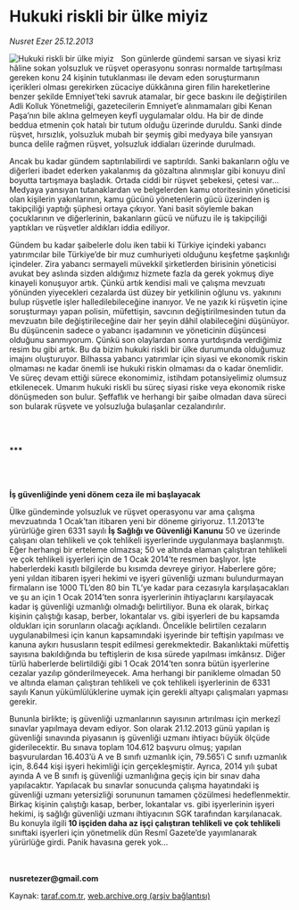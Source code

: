 # Hukuki riskli bir ülke miyiz

*Nusret Ezer 25.12.2013*

<div class="yazi"><img align="left" alt="Hukuki riskli bir ülke miyiz" border="0" src="http://www.taraf.com.tr/fotoraflar/makaleler/hukuki-riskli-bir-ulke-miyiz_4953_orijinal.jpg" style="border-right-width:10px; border-color:#FFFFFF"/><p>Son günlerde gündemi sarsan ve siyasi kriz hâline sokan yolsuzluk ve rüşvet operasyonu sonrası normalde tartışılması gereken konu 24 kişinin tutuklanması ile devam eden soruşturmanın içerikleri olması gerekirken zücaciye dükkânına giren filin hareketlerine benzer şekilde Emniyet’teki savruk atamalar, bir gece baskını ile değiştirilen Adli Kolluk Yönetmeliği, gazetecilerin Emniyet’e alınmamaları gibi Kenan Paşa’nın bile aklına gelmeyen keyfî uygulamalar oldu. Ha bir de dinde beddua etmenin çok hatalı bir tutum olduğu üzerinde duruldu. Sanki dinde rüşvet, hırsızlık, yolsuzluk mubah bir şeymiş gibi medyaya bile yansıyan bunca delile rağmen rüşvet, yolsuzluk iddiaları üzerinde durulmadı. </p>
<p>Ancak bu kadar gündem saptırılabilirdi ve saptırıldı. Sanki bakanların oğlu ve diğerleri ibadet ederken yakalanmış da gözaltına alınmışlar gibi konuyu dinî boyutta tartışmaya başladık. Ortada ciddi bir rüşvet şebekesi, çetesi var... Medyaya yansıyan tutanaklardan ve belgelerden kamu otoritesinin yöneticisi olan kişilerin yakınlarının, kamu gücünü yönetenlerin gücü üzerinden iş takipçiliği yaptığı şüphesi ortaya çıkıyor. Yani basit söylemle bakan çocuklarının ve diğerlerinin, bakanların gücü ve nüfuzu ile iş takipçiliği yaptıkları ve rüşvetler aldıkları iddia ediliyor.</p>
<p>Gündem bu kadar şaibelerle dolu iken tabii ki Türkiye içindeki yabancı yatırımcılar bile Türkiye’de bir muz cumhuriyeti olduğunu keşfetme şaşkınlığı içindeler. Zira yabancı sermayeli müvekkil şirketlerden birisinin yöneticisi avukat bey aslında sizden aldığımız hizmete fazla da gerek yokmuş diye kinayeli konuşuyor artık. Çünkü artık kendisi mali ve çalışma mevzuatı yönünden yiyecekleri cezalarda üst düzey bir yetkilinin oğlunu vs. yakınını bulup rüşvetle işler halledilebileceğine inanıyor. Ve ne yazık ki rüşvetin içine soruşturmayı yapan polisin, müfettişin, savcının değiştirilmesinden tutun da mevzuatın bile değiştirileceğine dair her şeyin dâhil olabileceğini düşünüyor. Bu düşüncenin sadece o yabancı işadamının ve yöneticinin düşüncesi olduğunu sanmıyorum. Çünkü son olaylardan sonra yurtdışında verdiğimiz resim bu gibi artık. Bu da bizim hukuki riskli bir ülke durumunda olduğumuz imajını oluşturuyor. Bilhassa yabancı yatırımlar için siyasi ve ekonomik riskin olmaması ne kadar önemli ise hukuki riskin olmaması da o kadar önemlidir. Ve süreç devam ettiği sürece ekonomimiz, istihdam potansiyelimiz olumsuz etkilenecek. Umarım hukuki riskli bu süreç siyasi riske veya ekonomik riske dönüşmeden son bulur. Şeffaflık ve herhangi bir şaibe olmadan dava süreci son bularak rüşvete ve yolsuzluğa bulaşanlar cezalandırılır. </p>
<p><b> </b></p>
<p><b><br/>***</b></p>
<p><b> </b></p>
<p><b><br/>İş güvenliğinde yeni dönem ceza ile mi başlayacak</b></p>
<p>Ülke gündeminde yolsuzluk ve rüşvet operasyonu var ama çalışma mevzuatında 1 Ocak’tan itibaren yeni bir döneme giriyoruz. 1.1.2013’te yürürlüğe giren 6331 sayılı <b>İş Sağlığı ve Güvenliği Kanunu</b> 50 ve üzerinde çalışanı olan tehlikeli ve çok tehlikeli işyerlerinde uygulanmaya başlanmıştı. Eğer herhangi bir erteleme olmazsa; 50 ve altında elaman çalıştıran tehlikeli ve çok tehlikeli işyerleri için de 1 Ocak 2014’te resmen başlıyor. İşte haberlerdeki kasıtlı bilgilerde bu kısımda devreye giriyor. Haberlere göre; yeni yıldan itibaren işyeri hekimi ve işyeri güvenliği uzmanı bulundurmayan firmaların ise 1000 TL’den 80 bin TL’ye kadar para cezasıyla karşılaşacakları ve şu an için 1 Ocak 2014’ten sonra işyerlerinin ihtiyaçlarını karşılayacak kadar iş güvenliği uzmanlığı olmadığı belirtiliyor. Buna ek olarak, birkaç kişinin çalıştığı kasap, berber, lokantalar vs. gibi işyerleri de bu kapsamda oldukları için sorunların olacağı açıklandı. Öncelikle belirtilen cezaların uygulanabilmesi için kanun kapsamındaki işyerinde bir teftişin yapılması ve kanuna aykırı hususların tespit edilmesi gerekmektedir. Bakanlıktaki müfettiş sayısına bakıldığında bu teftişlerin de kısa sürede yapılması imkânsız. Diğer türlü haberlerde belirtildiği gibi 1 Ocak 2014’ten sonra bütün işyerlerine cezalar yazılıp gönderilmeyecek. Ama herhangi bir panikleme olmadan 50 ve altında elaman çalıştıran tehlikeli ve çok tehlikeli işyerlerinin de 6331 sayılı Kanun yükümlülüklerine uymak için gerekli altyapı çalışmaları yapması gerekir. </p>
<p>Bununla birlikte; iş güvenliği uzmanlarının sayısının artırılması için merkezî sınavlar yapılmaya devam ediyor. Son olarak 21.12.2013 günü yapılan iş güvenliği sınavında piyasanın iş güvenliği uzmanı ihtiyacı büyük ölçüde giderilecektir. Bu sınava toplam 104.612 başvuru olmuş; yapılan başvurulardan 16.403’ü A ve B sınıfı uzmanlık için, 79.565’i C sınıfı uzmanlık için, 8.644 kişi işyeri hekimliği için gerçekleşmiştir. Ayrıca, 2014 yılı şubat ayında A ve B sınıfı iş güvenliği uzmanlığına geçiş için bir sınav daha yapılacaktır. Yapılacak bu sınavlar sonucunda çalışma hayatındaki iş güvenliği uzmanı yetersizliği sorununun tamamen çözülmesi hedeflenmektir. Birkaç kişinin çalıştığı kasap, berber, lokantalar vs. gibi işyerlerinin işyeri hekimi, iş sağlığı güvenliği uzmanı ihtiyacının SGK tarafından karşılanacak. Bu konuyla ilgili<b> 10 işçiden daha az işçi çalıştıran tehlikeli ve çok tehlikeli</b> sınıftaki işyerleri için yönetmelik dün Resmî Gazete’de yayımlanarak yürürlüğe girdi. Panik havasına gerek yok...<br/><br/><br/></p>
<p><b>nusretezer@gmail.com</b></p>
</div>

Kaynak: [taraf.com.tr](http://www.taraf.com.tr/nusret-ezer/makale-hukuki-riskli-bir-ulke-miyiz.htm), [web.archive.org (arşiv bağlantısı)](http://web.archive.org/web/20131226072657/http://www.taraf.com.tr/nusret-ezer/makale-hukuki-riskli-bir-ulke-miyiz.htm)
